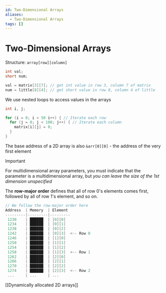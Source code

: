 ```yaml
---
id: Two-Dimensional Arrays
aliases:
  - Two-Dimensional Arrays
tags: []
---
```


# Two-Dimensional Arrays

Structure: `array[row][column]`

```c
int val;
short num;

val = matrix[3][7]; // get int value in row 3, column 7 of matrix
num = little[8][4]; // get short value in row 8, column 4 of little
```

We use nested loops to access values in the arrays

```c
int i, j;

for (i = 0; i < 50 i++) { // Iterate each row
  for (j = 0; j < 100; j++) { // Iterate each column
    matrix[i][j] = 0;
  }
}
```

The base address of a 2D array is also `&arr[0][0]` - the address of the very first element

> [!IMPORTANT]
> For multidimensional array parameters, you must indicate that the parameter is a multidimensional array, but *you can leave the size of the 1st dimension unspecified* 

The **row-major order** defines that all of row 0's elements comes first, followed by all of row 1's element, and so on.

```c
// We follow the row-major order here
Address  | Memory  | Element
---------|---------|---------
 1230    | ██████  | [0][0]  
 1234    | ██████  | [0][1]  
 1238    | ██████  | [0][2]  
 1242    | ██████  | [0][3]  <-- Row 0
 1246    | ██████  | [1][0]  
 1250    | ██████  | [1][1]  
 1254    | ██████  | [1][2]  
 1258    | ██████  | [1][3]  <-- Row 1
 1262    | ██████  | [2][0]  
 1266    | ██████  | [2][1]  
 1270    | ██████  | [2][2]  
 1274    | ██████  | [2][3]  <-- Row 2
 ...     | ...     | ...
```

[[Dynamically allocated 2D arrays]]
